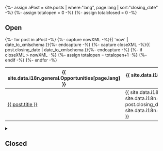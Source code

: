 {%- assign aPost = site.posts | where:"lang", page.lang | sort:"closing_date" -%}
{%- assign totalopen = 0 -%}
{%- assign totalclosed = 0 -%}

<link rel='stylesheet' href='../assets/css/gridify.css' />

<!-- Filter dropdowns -->
<!-- Commenting out the filter for now until we have enough opportunities to warrant it
  <details open>
    <summary><h4 class="h4">{{ site.data.i18n.general.filterOptions[page.lang] }}</h4></summary>
    <form class="wb-tables-filter form-inline" data-bind-to="dataset-filter">
    <div class="row">
      <div class="form-group col-md-4">
        <label for="dt_status">{{ site.data.i18n.general.opportunities.status[page.lang] }}</label>
        <select class="form-control" id="dt_status" name="dt_status" data-column="1">
          <option value="">&nbsp;</option>
          <option value="{{ site.data.i18n.general.opportunities.open[page.lang] }}">{{ site.data.i18n.general.opportunities.open[page.lang] }}</option>
          <option value="{{ site.data.i18n.general.opportunities.closed[page.lang] }}">{{ site.data.i18n.general.opportunities.closed[page.lang] }}</option>
        </select>
      </div>
      <div class="form-group col-md-4">
        <label for="dt_skills">{{ site.data.i18n.general.opportunities.skill[page.lang] }}</label>
        <select class="form-control" id="dt_skills" name="dt_skills" data-column="5">
          <option value="">&nbsp;</option>
          {%- assign skills_arr = "" | split: ',' -%}
          {%- for post in aPost -%}
            {%- assign skills_arr1 = post.skills | split: ',' -%}
            {%- for skill in skills_arr1 -%}
              {%- assign skills_arr = skills_arr | push: skill -%}
            {%- endfor -%}
          {%- endfor -%}
          {%- assign skills_arr = skills_arr | uniq -%}
          {%- for skills in skills_arr -%}
            <option value="{{ skills }}">{{ skills }}</option>
          {%- endfor -%}
        </select>
      </div>
      <div class="form-group col-md-4">
          <button type="submit" class="btn btn-primary" aria-controls="dataset-filter">{{ site.data.i18n.general.filter[page.lang] }}</button>
          <button type="reset" class="btn btn-default">{{ site.data.i18n.general.clear[page.lang] }}</button>
      </div>
    </div>
    </form>
  </details>
-->
<div class="row">

<!-- Data Table -->
<!--
<div class="mrgn-bttm-lg">
  <table class="wb-tables tbl-gridify" id="dataset-filter" data-wb-tables='{"order": [3, "desc"], "columnDefs": [{"targets": [], "visible": false}], "paging": false}'>
    <thead>
      <tr>
        <th>{{ site.data.i18n.general.Opportunities[page.lang] }}</th>
        <th>{{ site.data.i18n.general.opportunities.closing[page.lang] }}</th>
        <th>{{ site.data.i18n.general.opportunities.value[page.lang] }}</th>
        <th>{{ site.data.i18n.general.opportunities.short_desc[page.lang] }}</th>
        <th>{{ site.data.i18n.general.opportunities.skills[page.lang] }}</th>
      </tr>
    </thead>
    <tbody class="row wb-eqht">
      {%- for post in aPost -%}
        {%- capture nowXML -%}{{ 'now' | date_to_xmlschema }}{%- endcapture -%}
        {%- capture closeXML -%}{{ post.closing_date | date_to_xmlschema }}{%- endcapture -%}
        <tr class="col-xs-12 col-md-6">
          <td><a class="post-link" href="{{ post.url | prepend: site.baseurl }}">{{ post.title }}</a></td>
          <td>
            {%- if closeXML > nowXML -%}
              <span class="label label-success">{{ site.data.i18n.general.opportunities.open[page.lang] }}</span>
              {{ site.data.i18n.general.opportunities.closing[page.lang] }}:&nbsp;{{ post.closing_date | date: "%Y-%m-%d %H:%M" }}, {{ site.data.i18n.general.opportunities.easternTime[page.lang] }}&nbsp;
            {%- else -%}
              <span class="label label-danger">{{ site.data.i18n.general.opportunities.closed[page.lang] }}</span>
            {%- endif -%}
          </td>
          <td>{{ post.value }}</td>
          <td>{{ post.short_desc }}</td>
          <td>{{ site.data.i18n.general.opportunities.skills[page.lang] }}:&nbsp;
            {%- assign skills = post.skills | split: ", " -%}
            {%- for skill in skills -%}
            <span class="label label-primary">{{ skill }}</span>&nbsp;
            {%- endfor -%}
          </td>
        </tr>
      {%- endfor -%}
    </tbody>
  </table>
</div>

</div>
-->
<h2>Open</h2>
<!-- Data Table open opportunities-->

<div class="mrgn-bttm-lg">
  <table class="wb-tables tbl-gridify" id="dataset-filter" data-wb-tables='{"order": [3, "desc"], "language": {"emptyTable": "{{ site.data.i18n.general.opportunities.noOpen[page.lang] }}"}, "searching": false, "columnDefs": [{"targets": [], "visible": false}], "paging": false, "info": false}'>
    <thead>
      <tr>
        <th>{{ site.data.i18n.general.Opportunities[page.lang] }}</th>
        <th>{{ site.data.i18n.general.opportunities.closing[page.lang] }}</th>
        <th>{{ site.data.i18n.general.opportunities.value[page.lang] }}</th>
        <th>{{ site.data.i18n.general.opportunities.short_desc[page.lang] }}</th>
        <th>{{ site.data.i18n.general.opportunities.skills[page.lang] }}</th>
      </tr>
    </thead>
    <tbody class="row wb-eqht">
      {%- for post in aPost -%}
        {%- capture nowXML -%}{{ 'now' | date_to_xmlschema }}{%- endcapture -%}
        {%- capture closeXML -%}{{ post.closing_date | date_to_xmlschema }}{%- endcapture -%}
          {%- if closeXML > nowXML -%}
            <tr class="col-xs-12 col-md-6">
              <td><a class="post-link" href="{{ post.url | prepend: site.baseurl }}">{{ post.title }}</a></td>
              <td>
              <span class="label label-success">{{ site.data.i18n.general.opportunities.open[page.lang] }}</span>
              {{ site.data.i18n.general.opportunities.closing[page.lang] }}:&nbsp;{{ post.closing_date | date: "%Y-%m-%d %H:%M" }}, {{ site.data.i18n.general.opportunities.easternTime[page.lang] }}&nbsp;
              </td>
              <td>{{ post.value }}</td>
              <td>{{ post.short_desc }}</td>
              <td>{{ site.data.i18n.general.opportunities.skills[page.lang] }}:&nbsp;
              {%- assign skills = post.skills | split: ", " -%}
              {%- for skill in skills -%}
                <span class="label label-primary">{{ skill }}</span>&nbsp;
              {%- endfor -%}
              </td>
            </tr>
            {%- assign totalopen = totalopen+1 -%}
          {%- endif -%}
      {%- endfor -%}
    </tbody>
  </table>
</div>

<!--
{%- if totalopen == 0 -%}
<p>No open opportunities.</p>
{%- endif -%}

<details>
  <summary><h2>Closed</h2></summary>
    <ul>
    {%- for post in aPost -%}
      {%- capture nowXML -%}{{ 'now' | date_to_xmlschema }}{%- endcapture -%}
      {%- capture closeXML -%}{{ post.closing_date | date_to_xmlschema }}{%- endcapture -%}
      {%- if closeXML < nowXML -%}
        <li><a class="post-link" href="{{ post.url | prepend: site.baseurl }}">{{ post.title }}</a></li>
      {%- endif -%}
    {%- endfor -%}
    </ul>
</details> -->

<details>
  <summary><h2>Closed</h2></summary>

<div class="mrgn-bttm-lg">
  <table class="wb-tables tbl-gridify" data-wb-tables='{"order": [3, "desc"], "language": {"emptyTable": "{{ site.data.i18n.general.opportunities.noClosed[page.lang] }}"}, "searching": false, "columnDefs": [{"targets": [], "visible": false}], "paging": false, "info": false}'>
    <thead>
      <tr>
        <th>{{ site.data.i18n.general.Opportunities[page.lang] }}</th>
        <th>{{ site.data.i18n.general.opportunities.closing[page.lang] }}</th>
        <th>{{ site.data.i18n.general.opportunities.value[page.lang] }}</th>
        <th>{{ site.data.i18n.general.opportunities.short_desc[page.lang] }}</th>
        <th>{{ site.data.i18n.general.opportunities.skills[page.lang] }}</th>
      </tr>
    </thead>
    <tbody class="row wb-eqht">
      {%- for post in aPost -%}
        {%- capture nowXML -%}{{ 'now' | date_to_xmlschema }}{%- endcapture -%}
        {%- capture closeXML -%}{{ post.closing_date | date_to_xmlschema }}{%- endcapture -%}
        {%- if closeXML < nowXML -%}
          <tr class="col-xs-12 col-md-6">
            <td><a class="post-link" href="{{ post.url | prepend: site.baseurl }}">{{ post.title }}</a></td>
            <td>
            <span class="label label-danger">{{ site.data.i18n.general.opportunities.closed[page.lang] }}</span>
              {{ site.data.i18n.general.opportunities.closed[page.lang] }}:&nbsp;{{ post.closing_date | date: "%Y-%m-%d" }}
            </td>
            <td>{{ post.value }}</td>
            <td>{{ post.short_desc }}</td>
            <td>{{ site.data.i18n.general.opportunities.skills[page.lang] }}:&nbsp;
            {%- assign skills = post.skills | split: ", " -%}
            {%- for skill in skills -%}
              <span class="label label-primary">{{ skill }}</span>&nbsp;
            {%- endfor -%}
            </td>
          </tr>
          {%- assign totalclosed = totalclosed+1 -%}
        {%- endif -%}
      {%- endfor -%}
    </tbody>
  </table>
</div>

<!--
{%- if totalclosed == 0 -%}
  <p>No closed opportunities.</p>
{%- endif -%}
-->
</details>
